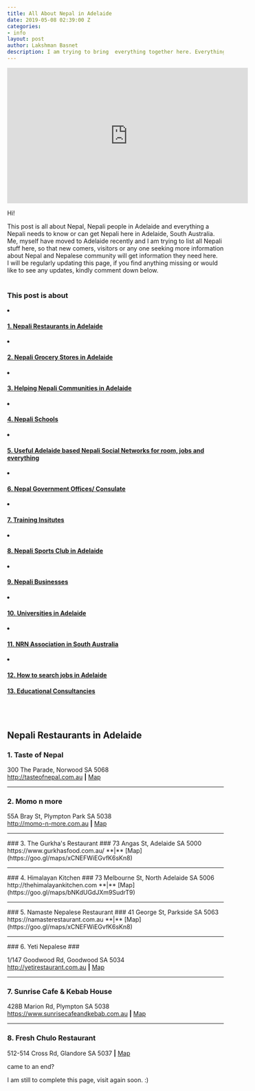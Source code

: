 ```yaml
---
title: All About Nepal in Adelaide
date: 2019-05-08 02:39:00 Z
categories:
- info
layout: post
author: Lakshman Basnet
description: I am trying to bring  everything together here. Everything about Nepal in Adelaide.Be it a Nepali restaurant, a community, businesses or grocery store.
---
```


<div class="abc">
	
<iframe width="560" height="315" src="https://www.youtube.com/embed/caYM1Jlesgc" frameborder="0" allow="accelerometer; autoplay; encrypted-media; gyroscope; picture-in-picture" allowfullscreen></iframe>
</div>

Hi! 

This post is all about Nepal, Nepali people in Adelaide and everything a Nepali needs to know or can get Nepali here in Adelaide, South Australia.
<br>
Me, myself have moved to Adelaide recently and I am trying to list all Nepali stuff here, so that new comers, visitors or any one seeking more information about Nepal and Nepalese community will get information they need here.
<br>
I will be regularly updating this page, if you find anything missing or would like to see any updates, kindly comment down below.
<br>
<br>

<div class="row">
<div class="col-md-6 sm-5 xs-5 tableofcontent">
	<h3 class="rhre">This post is about</h3>
	<li class="hre"><a href="#restaurants"><h4>1. Nepali Restaurants in Adelaide</h4></a></li>
	<li class="hre"><a href="#grocery-stores"><h4>2. Nepali Grocery Stores in Adelaide</h4></a></li>
	<li class="hre"><a href="#communties"><h4>3. Helping Nepali Communities in Adelaide</h4></a></li>
	<li class="hre"><a href="#schools"><h4>4. Nepali Schools </h4></a></li>
	<li class="hre"><a href="#social-networks"><h4>5. Useful Adelaide based Nepali Social Networks for room, jobs and everything</h4></a></li>
  <li class="hre"><a href="#consulates"><h4>6. Nepal Government Offices/ Consulate</h4></a></li>
  <li class="hre"><a href="#training-institutes"><h4>7. Training Insitutes</h4></a></li>
  <li class="hre"><a href="#sports-club"><h4>8. Nepali Sports Club in Adelaide</h4></a></li>
   <li class="hre"><a href="#businesses"><h4>9. Nepali Businesses</h4></a></li>
    <li class="hre"><a href="#universities"><h4>10. Universities in Adelaide </h4></a></li>
    <li class="hre"><a href="#nrna"><h4>11. NRN Association in South Australia </h4></a></li>
    <li class="hre"><a href="#jobs-search"><h4>12. How to search jobs in Adelaide </h4></a></li>
	<a href="#educational-consultancies"><h4>13. Educational Consultancies </h4></a>
	

</div>

</div>
<a name="restaurants"></a>
<br><br>
<h2>Nepali Restaurants in Adelaide</h2>


### 1. Taste of Nepal ###
300 The Parade, Norwood SA 5068  
http://tasteofnepal.com.au **|** [Map](https://goo.gl/maps/xDXDs1zGbaf7FSi18)

<hr>

### 2. Momo n more ###
55A Bray St, Plympton Park SA 5038  
http://momo-n-more.com.au  **|** [Map](https://goo.gl/maps/aNiNPE299M4MhubJ6)

<hr>
### 3. The Gurkha's Restaurant ###
73 Angas St, Adelaide SA 5000  
https://www.gurkhasfood.com.au/ **|** [Map](https://goo.gl/maps/xCNEFWiEGvfK6sKn8)

<hr>
### 4. Himalayan Kitchen ###  
73 Melbourne St, North Adelaide SA 5006  
http://thehimalayankitchen.com **|** [Map](https://goo.gl/maps/bNKdUGdJXm9SudrT9)

<hr>
### 5. Namaste Nepalese Restaurant ###
41 George St, Parkside SA 5063  
https://namasterestaurant.com.au **|** [Map](https://goo.gl/maps/xCNEFWiEGvfK6sKn8)

<hr>
### 6. Yeti Nepalese ###  
 
1/147 Goodwood Rd, Goodwood SA 5034  
http://yetirestaurant.com.au **|** [Map](https://goo.gl/maps/nrY3QfheZyD9qrP88)

<hr>

### 7. Sunrise Cafe & Kebab House ###
428B Marion Rd, Plympton SA 5038  
https://www.sunrisecafeandkebab.com.au **|** [Map](https://goo.gl/maps/4kHxViDbKXD4yYhd7)

<hr>

### 8. Fresh Chulo Restaurant ###
512-514 Cross Rd, Glandore SA 5037 **|** [Map](https://goo.gl/maps/p7Ztajj7W6dtjBhB9)  



came to an end? 

I am still to complete this page, visit again soon. :)

